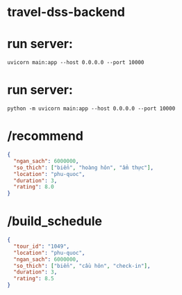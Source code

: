 # travel-dss-backend
# run server: 
```uvicorn main:app --host 0.0.0.0 --port 10000 ```
# run server: 
```python -m uvicorn main:app --host 0.0.0.0 --port 10000```

# /recommend
```json
{
  "ngan_sach": 6000000,
  "so_thich": ["biển", "hoàng hôn", "ẩm thực"],
  "location": "phu-quoc",
  "duration": 3,
  "rating": 8.0
}
```
# /build_schedule
```json
{
  "tour_id": "1049",
  "location": "phu-quoc",
  "ngan_sach": 6000000,
  "so_thich": ["biển", "cầu hôn", "check-in"],
  "duration": 3,
  "rating": 8.5
}
```

